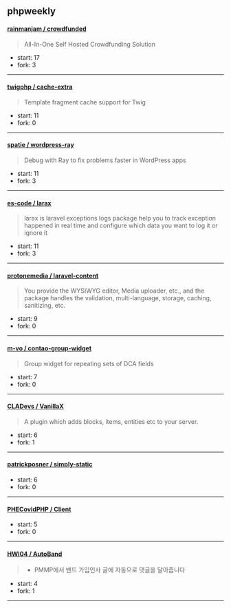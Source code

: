 ## phpweekly

#### [rainmanjam / crowdfunded](https://github.com/rainmanjam/crowdfunded)

> All-In-One Self Hosted Crowdfunding Solution

+ start: 17
+ fork: 3

----


#### [twigphp / cache-extra](https://github.com/twigphp/cache-extra)

> Template fragment cache support for Twig

+ start: 11
+ fork: 0

----


#### [spatie / wordpress-ray](https://github.com/spatie/wordpress-ray)

> Debug with Ray to fix problems faster in WordPress apps

+ start: 11
+ fork: 3

----


#### [es-code / larax](https://github.com/es-code/larax)

> larax is laravel exceptions logs package help you to track exception happened in real time and configure which data you want to log it or ignore it

+ start: 11
+ fork: 3

----


#### [protonemedia / laravel-content](https://github.com/protonemedia/laravel-content)

> You provide the WYSIWYG editor, Media uploader, etc., and the package handles the validation, multi-language, storage, caching, sanitizing, etc.

+ start: 9
+ fork: 0

----


#### [m-vo / contao-group-widget](https://github.com/m-vo/contao-group-widget)

> Group widget for repeating sets of DCA fields

+ start: 7
+ fork: 0

----


#### [CLADevs / VanillaX](https://github.com/CLADevs/VanillaX)

> A plugin which adds blocks, items, entities etc to your server.

+ start: 6
+ fork: 1

----


#### [patrickposner / simply-static](https://github.com/patrickposner/simply-static)

> 

+ start: 6
+ fork: 0

----


#### [PHECovidPHP / Client](https://github.com/PHECovidPHP/Client)

> 

+ start: 5
+ fork: 0

----


#### [HWI04 / AutoBand](https://github.com/HWI04/AutoBand)

> + PMMP에서 밴드 가입인사 글에 자동으로 댓글을 달아줍니다

+ start: 4
+ fork: 1

----

